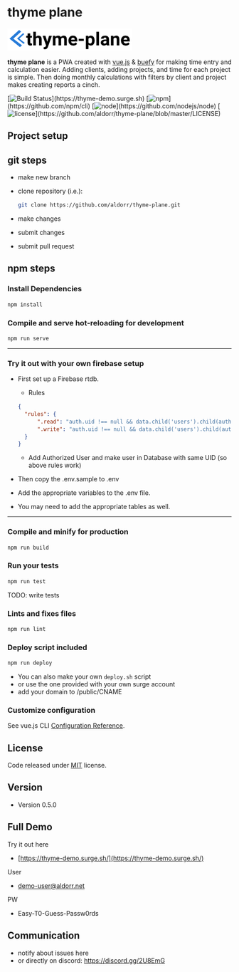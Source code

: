# thyme plane

[![thyme plane](src/assets/logo.png)](https://github.com/aldorr/thyme-plane)

**thyme plane** is a PWA created with [vue.js](https://vuejs.org/)  & [buefy](https://buefy.org/) for making time entry and calculation easier. Adding clients, adding projects, and time for each project is simple. Then doing monthly calculations with filters by client and project makes creating reports a cinch.

[![Build Status](https://img.shields.io/badge/build-passing-passing?)](https://thyme-demo.surge.sh)
[![npm](https://img.shields.io/badge/npm-v6.14.6-success?)](https://github.com/npm/cli)
[![node](https://img.shields.io/badge/node-v12.18.3-success?)](https://github.com/nodejs/node)
[![license](https://img.shields.io/badge/license-MIT-informational?")](https://github.com/aldorr/thyme-plane/blob/master/LICENSE)

## Project setup

## git steps

* make new branch
* clone repository (i.e.):

    ```bash
    git clone https://github.com/aldorr/thyme-plane.git
    ```

* make changes
* submit changes
* submit pull request

## npm steps

### Install Dependencies

```bash
npm install
```

### Compile and serve hot-reloading for development

```bash
npm run serve
```

______

### Try it out with your own firebase setup

* First set up a Firebase rtdb.

  * Rules
  
  ``` json
  {
    "rules": {
        ".read": "auth.uid !== null && data.child('users').child(auth.uid) !== null",
        ".write": "auth.uid !== null && data.child('users').child(auth.uid) !== null"
    }
  }
  ```
  
  * Add Authorized User and make user in Database with same UID (so above rules work)

* Then copy the .env.sample to .env

* Add the appropriate variables to the .env file.

* You may need to add the appropriate tables as well.

______

### Compile and minify for production

```bash
npm run build
```

### Run your tests

```bash
npm run test
```

TODO: write tests

### Lints and fixes files

```bash
npm run lint
```

### Deploy script included

```bash
npm run deploy
```

* You can also make your own `deploy.sh` script
* or use the one provided with your own surge account
* add your domain to /public/CNAME

### Customize configuration

See vue.js CLI [Configuration Reference](https://cli.vuejs.org/config/).

## License

Code released under [MIT](https://github.com/buefy/buefy/blob/master/LICENSE) license.

## Version

* Version 0.5.0

## Full Demo

Try it out here

* [https://thyme-demo.surge.sh/](https://thyme-demo.surge.sh/)

User

* demo-user@aldorr.net

PW

* Easy-T0-Guess-Passw0rds

## Communication

* notify about issues here
* or directly on discord: https://discord.gg/2U8EmG
